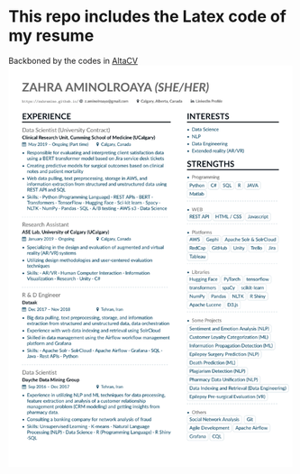 # This repo includes the Latex code of my resume 
Backboned by the codes in [AltaCV](https://github.com/liantze/AltaCV)
![Screenshot of Resume](https://github.com/Aminolroaya/My-Resume-Latex-Code/blob/main/Zahra_Aminolroaya_Resume/download.png)
